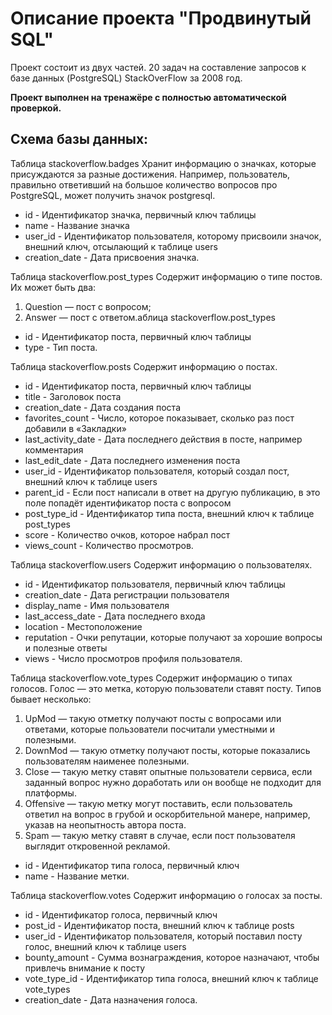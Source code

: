 # Описание проекта "Продвинутый SQL"

Проект состоит из двух частей. 20 задач на составление запросов к базе данных (PostgreSQL) StackOverFlow за 2008 год.

**Проект выполнен на тренажёре с полностью автоматической проверкой.**

## Схема базы данных:

Таблица stackoverflow.badges
Хранит информацию о значках, которые присуждаются за разные достижения. Например, пользователь, правильно ответивший на большое количество вопросов про PostgreSQL, может получить значок postgresql.<br>
- id -	Идентификатор значка, первичный ключ таблицы
- name -	Название значка
- user_id -	Идентификатор пользователя, которому присвоили значок, внешний ключ, отсылающий к таблице users
- creation_date -	Дата присвоения значка.

Таблица stackoverflow.post_types
Содержит информацию о типе постов. Их может быть два:<br>
1. Question — пост с вопросом;
2. Answer — пост с ответом.аблица stackoverflow.post_types<br>
- id -	Идентификатор поста, первичный ключ таблицы
- type -	Тип поста.

Таблица stackoverflow.posts
Содержит информацию о постах.
- id -	Идентификатор поста, первичный ключ таблицы
- title -	Заголовок поста
- creation_date -	Дата создания поста
- favorites_count -	Число, которое показывает, сколько раз пост добавили в «Закладки»
- last_activity_date -	Дата последнего действия в посте, например комментария
- last_edit_date -	Дата последнего изменения поста
- user_id -	Идентификатор пользователя, который создал пост, внешний ключ к таблице users
- parent_id -	Если пост написали в ответ на другую публикацию, в это поле попадёт идентификатор поста с вопросом
- post_type_id -	Идентификатор типа поста, внешний ключ к таблице post_types
- score -	Количество очков, которое набрал пост
- views_count -	Количество просмотров.

Таблица stackoverflow.users
Содержит информацию о пользователях.
- id -	Идентификатор пользователя, первичный ключ таблицы
- creation_date -	Дата регистрации пользователя
- display_name -	Имя пользователя
- last_access_date -	Дата последнего входа
- location -	Местоположение
- reputation -	Очки репутации, которые получают за хорошие вопросы и полезные ответы
- views -	Число просмотров профиля пользователя.

Таблица stackoverflow.vote_types
Содержит информацию о типах голосов. Голос — это метка, которую пользователи ставят посту. Типов бывает несколько: 
1. UpMod — такую отметку получают посты с вопросами или ответами, которые пользователи посчитали уместными и полезными.
2. DownMod — такую отметку получают посты, которые показались пользователям наименее полезными.
3. Close — такую метку ставят опытные пользователи сервиса, если заданный вопрос нужно доработать или он вообще не подходит для платформы.
4. Offensive — такую метку могут поставить, если пользователь ответил на вопрос в грубой и оскорбительной манере, например, указав на неопытность автора поста.
5. Spam — такую метку ставят в случае, если пост пользователя выглядит откровенной рекламой.
- id -	Идентификатор типа голоса, первичный ключ
- name -	Название метки.

Таблица stackoverflow.votes
Содержит информацию о голосах за посты.
- id -	Идентификатор голоса, первичный ключ
- post_id -	Идентификатор поста, внешний ключ к таблице posts
- user_id -	Идентификатор пользователя, который поставил посту голос, внешний ключ к таблице users
- bounty_amount -	Сумма вознаграждения, которое назначают, чтобы привлечь внимание к посту
- vote_type_id -	Идентификатор типа голоса, внешний ключ к таблице vote_types
- creation_date -	Дата назначения голоса.
